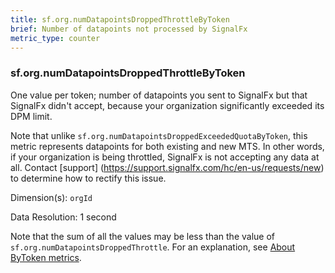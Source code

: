 ```yaml
---
title: sf.org.numDatapointsDroppedThrottleByToken
brief: Number of datapoints not processed by SignalFx
metric_type: counter
---
```

### sf.org.numDatapointsDroppedThrottleByToken

One value per token; number of datapoints you sent to SignalFx but that SignalFx didn't accept, because your organization significantly exceeded its DPM limit.

Note that unlike `sf.org.numDatapointsDroppedExceededQuotaByToken`, this metric represents datapoints for both existing and new MTS. In other words, if your organization is being throttled, SignalFx is not accepting any data at all. Contact [support] (https://support.signalfx.com/hc/en-us/requests/new) to determine how to rectify this issue.

Dimension(s): `orgId`

Data Resolution: 1 second

Note that the sum of all the values may be less than the value of `sf.org.numDatapointsDroppedThrottle`. For an explanation, see [About ByToken metrics](../readme.md#about-bytoken-metrics).
